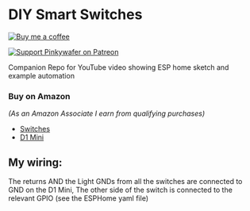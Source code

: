 # DIY Smart Switches

[![Buy me a coffee](https://img.shields.io/static/v1.svg?label=Buy%20me%20a%20coffee&logo=buy%20me%20a%20coffee&logoColor=white&labelColor=ff69b4&message=donate&color=Black)](https://www.buymeacoffee.com/V3q9id4)

[![Support Pinkywafer on Patreon][patreon-shield]][patreon]

Companion Repo for YouTube video showing ESP home sketch and example automation

### Buy on Amazon
_(As an Amazon Associate I earn from qualifying purchases)_
* [Switches](https://amzn.to/2v9ViZN)
* [D1 Mini](https://amzn.to/2UvAmqJ)

## My wiring:
The returns AND the Light GNDs from all the switches are connected to GND on the D1 Mini,
The other side of the switch is connected to the relevant GPIO (see the ESPHome yaml file)

[patreon-shield]: https://c5.patreon.com/external/logo/become_a_patron_button.png
[patreon]: https://www.patreon.com/pinkywafer
